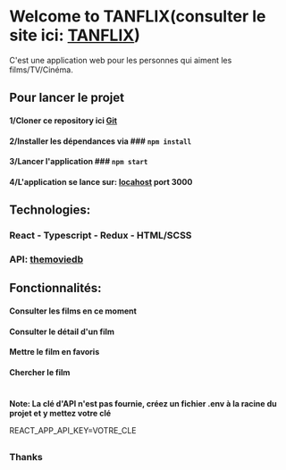 # Welcome to TANFLIX(consulter le site ici: [TANFLIX](https://tanflix-prod.netlify.app/))

C'est une application web pour les personnes qui aiment les films/TV/Cinéma.

## Pour lancer le projet

#### 1/Cloner ce repository ici [Git](git@github.com:lamtan93/tanflix.git)

#### 2/Installer les dépendances via ### `npm install`

#### 3/Lancer l'application ### `npm start`

#### 4/L'application se lance sur: [locahost](localhost:3000) port 3000

## Technologies:

### React - Typescript - Redux - HTML/SCSS

### API: [themoviedb](https://www.themoviedb.org/)

## Fonctionnalités:

#### Consulter les films en ce moment

#### Consulter le détail d'un film

#### Mettre le film en favoris

#### Chercher le film

#

**Note: La clé d'API n'est pas fournie, créez un fichier .env à la racine du projet et y mettez votre clé**

REACT_APP_API_KEY=VOTRE_CLE

##

### Thanks
